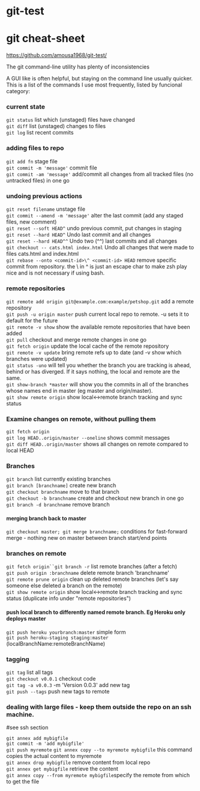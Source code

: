 # git-test

# git cheat-sheet
https://github.com/amousa1968/git-test/

The git command-line utility has plenty of inconsistencies

A GUI like  is often helpful, but staying on the command line usually quicker.
This is a list of the commands I use most frequently, listed by funcional category:

### current state
`git status`					list which (unstaged) files have changed  
`git diff`						list (unstaged) changes to files  
`git log`						list recent commits  


### adding files to repo
`git add fn`					stage file  
`git commit -m 'message'`			commit file  
`git commit -am 'message'`		add/commit all changes from all tracked files (no untracked files) in one go  

### undoing previous actions
  
`git reset filename`				unstage file  
`git commit --amend -m 'message'`	alter the last commit (add any staged files, new comment)  
`git reset --soft HEAD^`			undo previous commit, put changes in staging  
`git reset --hard HEAD^`			Undo last commit and all changes  
`git reset --hard HEAD^^`			Undo two (^^) last commits and all changes  
`git checkout -- cats.html index.html`	Undo all changes that were made to files cats.html and index.html  
`git rebase --onto <commit-id>\^ <commit-id> HEAD`	remove specific commit from repository. the \ in \^ is just an escape   char to make zsh play nice and is not necessary if using bash.  

### remote repositories
`git remote add origin git@example.com:example/petshop.git` add a remote repository  
`git push -u origin master`			push current local repo to remote. -u sets it to default for the future  
`git remote -v show`				show the available remote repositories that have been added  
`git pull`						checkout and merge remote changes in one go  
`git fetch origin`						update the local cache of the remote repository  
`git remote -v update`				bring remote refs up to date (and -v show which branches were updated)  
`git status -uno` will tell you whether the branch you are tracking is ahead, behind or has diverged. If it says nothing, the local and remote are the same.  
`git show-branch *master` will show you the commits in all of the branches whose names end in master (eg master and origin/master).  
`git show remote origin`			show local<->remote branch tracking and sync status  


### Examine changes on remote, without pulling them
`git fetch origin`  
`git log HEAD..origin/master --oneline` shows commit messages  
`git diff HEAD..origin/master` shows all changes on remote compared to local HEAD  


### Branches
`git branch`						list currently existing branches  
`git branch [branchname]`			create new branch  
`git checkout branchname`			move to that branch  
`git checkout -b branchname`			create and checkout new branch in one go  
`git branch -d branchname`			remove branch  

#### merging branch back to master
`git checkout master; git merge branchname;`	conditions for fast-forward merge - nothing new on master between branch start/end points  

### branches on remote
`git fetch origin``git branch -r` 		list remote branches (after a fetch)  
`git push origin :branchname`		delete remote branch 'branchname'  
`git remote prune origin`			clean up deleted remote branches (let's say someone else deleted a branch on the remote)  
`git show remote origin`			show local<->remote branch tracking and sync status (duplicate info under "remote repositories")  


#### push local branch to differently named remote branch. Eg Heroku only deploys master
`git push heroku yourbranch:master`       simple form  
`git push heroku-staging staging:master` 	(localBranchName:remoteBranchName)  

### tagging
`git tag`	list all tags  
`git checkout v0.0.1`	checkout code  
`git tag -a v0.0.3`	-m 'Version 0.0.3'	add new tag  
`git push --tags`	push new tags to remote  

### dealing with large files - keep them outside the repo on an ssh machine.
 #see ssh section  

`git annex add mybigfile`  
`git commit -m 'add mybigfile'`  
`git push myremote` 
`git annex copy --to myremote mybigfile` this command copies the actual content to myremote  
`git annex drop mybigfile`  remove content from local repo  
`git annex get mybigfile`   retrieve the content  
`git annex copy --from myremote mybigfile`specify the remote from which to get the file  
